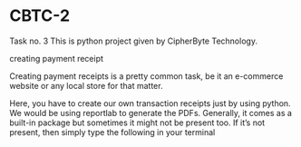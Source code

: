 # CBTC-2
Task no. 3
This is python project given by  CipherByte Technology.


creating payment receipt

Creating payment receipts is a pretty common task, be it an e-commerce website or any local store for that matter.

Here, you have to create our own transaction receipts just by using python. We would be using reportlab to generate the PDFs. Generally, it comes as a built-in package but sometimes it might not be present too. If it’s not present, then simply type the following in your terminal
